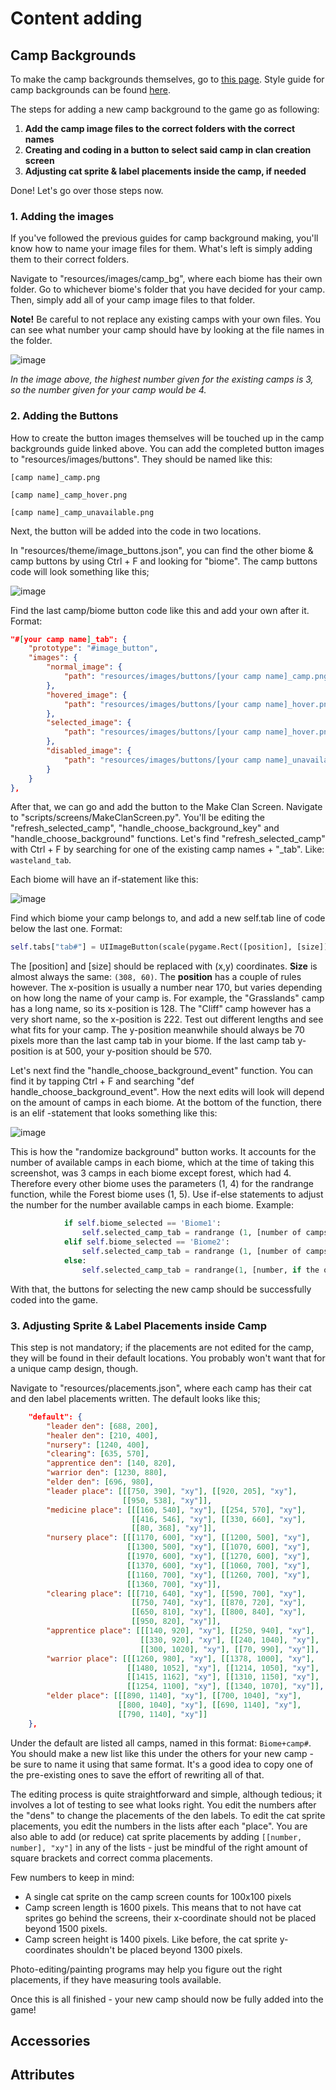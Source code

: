 # Content adding

## Camp Backgrounds
To make the camp backgrounds themselves, go to [this page](https://github.com/ClanGenOfficial/clangen/wiki/%5BArt%5D-%E2%80%90-Basic#camp-bgs). Style guide for camp backgrounds can be found [here](https://github.com/ClanGenOfficial/clangen/wiki/%5BArt%5D-%E2%80%90-Style-Guides#camp-bgs-style-guide).

The steps for adding a new camp background to the game go as following:

1. **Add the camp image files to the correct folders with the correct names**
2. **Creating and coding in a button to select said camp in clan creation screen**
3. **Adjusting cat sprite & label placements inside the camp, if needed**

Done! Let's go over those steps now.

### 1. Adding the images

If you've followed the previous guides for camp background making, you'll know how to name your image files for them. What's left is simply adding them to their correct folders.

Navigate to "resources/images/camp_bg", where each biome has their own folder. Go to whichever biome's folder that you have decided for your camp.
Then, simply add all of your camp image files to that folder.

**Note!** Be careful to not replace any existing camps with your own files. You can see what number your camp should have by looking at the file names in the folder.

![image](https://github.com/ClanGenOfficial/clangen/assets/54122046/36d58d49-ee01-493f-882c-f2af743aff60)

_In the image above, the highest number given for the existing camps is 3, so the number given for your camp would be 4._

### 2. Adding the Buttons

How to create the button images themselves will be touched up in the camp backgrounds guide linked above. You can add the completed button images to "resources/images/buttons". They should be named like this:

`[camp name]_camp.png`

`[camp name]_camp_hover.png`

`[camp name]_camp_unavailable.png`

Next, the button will be added into the code in two locations.

In "resources/theme/image_buttons.json", you can find the other biome & camp buttons by using Ctrl + F and looking for "biome". The camp buttons code will look something like this;

![image](https://github.com/ClanGenOfficial/clangen/assets/54122046/d5be8704-9d4a-4140-9371-504408b52c5d)

Find the last camp/biome button code like this and add your own after it.
Format:

```json
"#[your camp name]_tab": {
    "prototype": "#image_button",
    "images": {
        "normal_image": {
            "path": "resources/images/buttons/[your camp name]_camp.png"
        },
        "hovered_image": {
            "path": "resources/images/buttons/[your camp name]_hover.png"
        },
        "selected_image": {
            "path": "resources/images/buttons/[your camp name]_hover.png"
        },
        "disabled_image": {
            "path": "resources/images/buttons/[your camp name]_unavailable.png"
        }
    }
},
```

After that, we can go and add the button to the Make Clan Screen. Navigate to "scripts/screens/MakeClanScreen.py". You'll be editing the "refresh_selected_camp", "handle_choose_background_key" and "handle_choose_background" functions. Let's find "refresh_selected_camp" with Ctrl + F by searching for one of the existing camp names + "_tab". Like: `wasteland_tab`.

Each biome will have an if-statement like this:

![image](https://github.com/ClanGenOfficial/clangen/assets/54122046/7fc5a1f1-7b7a-4da5-a9ee-9569c5c2e8be)

Find which biome your camp belongs to, and add a new self.tab line of code below the last one. Format:

```py
self.tabs["tab#"] = UIImageButton(scale(pygame.Rect([position], [size])), "", object_id="#[your camp name]_tab", manager=MANAGER)
```

The [position] and [size] should be replaced with (x,y) coordinates. **Size** is almost always the same: `(308, 60)`. The **position** has a couple of rules however. The x-position is usually a number near 170, but varies depending on how long the name of your camp is. For example, the "Grasslands" camp has a long name, so its x-position is 128. The "Cliff" camp however has a very short name, so the x-position is 222. Test out different lengths and see what fits for your camp. The y-position meanwhile should always be 70 pixels more than the last camp tab in your biome. If the last camp tab y-position is at 500, your y-position should be 570.

Let's next find the "handle_choose_background_event" function. You can find it by tapping Ctrl + F and searching "def handle_choose_background_event". How the next edits will look will depend on the amount of camps in each biome. At the bottom of the function, there is an elif -statement that looks something like this:

![image](https://github.com/ClanGenOfficial/clangen/assets/54122046/1af89cd6-2694-4e60-ae53-e75235e44240)

This is how the "randomize background" button works. It accounts for the number of available camps in each biome, which at the time of taking this screenshot, was 3 camps in each biome except forest, which had 4. Therefore every other biome uses the parameters (1, 4) for the randrange function, while the Forest biome uses (1, 5). Use if-else statements to adjust the number for the number available camps in each biome. Example:

```py
            if self.biome_selected == 'Biome1':
                self.selected_camp_tab = randrange (1, [number of camps in Biome1] + 1)
            elif self.biome_selected == 'Biome2':
                self.selected_camp_tab = randrange (1, [number of camps in Biome2] + 1)
            else:
                self.selected_camp_tab = randrange(1, [number, if the other biomes have the same number of camps] + 1)
```

With that, the buttons for selecting the new camp should be successfully coded into the game.

### 3. Adjusting Sprite & Label Placements inside Camp
This step is not mandatory; if the placements are not edited for the camp, they will be found in their default locations. You probably won't want that for a unique camp design, though.

Navigate to "resources/placements.json", where each camp has their cat and den label placements written. The default looks like this;

```json
    "default": {
        "leader den": [688, 200],
        "healer den": [210, 400],
        "nursery": [1240, 400],
        "clearing": [635, 570],
        "apprentice den": [140, 820],
        "warrior den": [1230, 880],
        "elder den": [696, 980],
        "leader place": [[[750, 390], "xy"], [[920, 205], "xy"],
                         [[950, 538], "xy"]],
        "medicine place": [[[160, 540], "xy"], [[254, 570], "xy"],
                           [[416, 546], "xy"], [[330, 660], "xy"],
                           [[80, 368], "xy"]],
        "nursery place": [[[1170, 600], "xy"], [[1200, 500], "xy"],
                          [[1300, 500], "xy"], [[1070, 600], "xy"],
                          [[1970, 600], "xy"], [[1270, 600], "xy"],
                          [[1370, 600], "xy"], [[1060, 700], "xy"],
                          [[1160, 700], "xy"], [[1260, 700], "xy"],
                          [[1360, 700], "xy"]],
        "clearing place": [[[710, 640], "xy"], [[590, 700], "xy"],
                           [[750, 740], "xy"], [[870, 720], "xy"],
                           [[650, 810], "xy"], [[800, 840], "xy"],
                           [[950, 820], "xy"]],
        "apprentice place": [[[140, 920], "xy"], [[250, 940], "xy"],
                             [[330, 920], "xy"], [[240, 1040], "xy"],
                             [[300, 1020], "xy"], [[70, 990], "xy"]],
        "warrior place": [[[1260, 980], "xy"], [[1378, 1000], "xy"],
                          [[1480, 1052], "xy"], [[1214, 1050], "xy"],
                          [[1415, 1162], "xy"], [[1310, 1150], "xy"],
                          [[1254, 1100], "xy"], [[1340, 1070], "xy"]],
        "elder place": [[[890, 1140], "xy"], [[700, 1040], "xy"],
                        [[800, 1040], "xy"], [[690, 1140], "xy"],
                        [[790, 1140], "xy"]]
    },
```

Under the default are listed all camps, named in this format: `Biome+camp#`. You should make a new list like this under the others for your new camp - be sure to name it using that same format. It's a good idea to copy one of the pre-existing ones to save the effort of rewriting all of that.

The editing process is quite straightforward and simple, although tedious; it involves a lot of testing to see what looks right. You edit the numbers after the "dens" to change the placements of the den labels. To edit the cat sprite placements, you edit the numbers in the lists after each "place". You are also able to add (or reduce) cat sprite placements by adding `[[number, number], "xy"]` in any of the lists - just be mindful of the right amount of square brackets and correct comma placements.

Few numbers to keep in mind:

- A single cat sprite on the camp screen counts for 100x100 pixels
- Camp screen length is 1600 pixels. This means that to not have cat sprites go behind the screens, their x-coordinate should not be placed beyond 1500 pixels.
- Camp screen height is 1400 pixels. Like before, the cat sprite y-coordinates shouldn't be placed beyond 1300 pixels.

Photo-editing/painting programs may help you figure out the right placements, if they have measuring tools available.

Once this is all finished - your new camp should now be fully added into the game!

## Accessories

## Attributes
